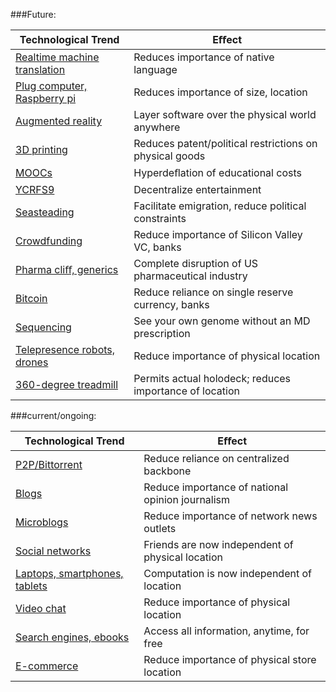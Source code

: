 ###Future:

Technological Trend | Eﬀect
--- | ---
[Realtime machine translation](http://idealab.talkingpointsmemo.com/2012/11/microsoft-translator-english-mandarin-simultaneous.php) | Reduces importance of native language
[Plug computer, Raspberry pi](http://en.wikipedia.org/wiki/Raspberry_Pi) | Reduces importance of size, location
[Augmented reality](http://www.technologyreview.com/view/509456/the-latest-on-google-glass) | Layer software over the physical world anywhere
[3D printing](http://youtu.be/jQ-aWFYT_SU) | Reduces patent/political restrictions on physical goods
[MOOCs](http://www.ted.com/talks/daphne_koller_what_we_re_learning_from_online_education.html) | Hyperdeﬂation of educational costs
[YCRFS9](http://ycombinator.com/rfs9.html) | Decentralize entertainment
[Seasteading](http://www.seasteading.org) | Facilitate emigration, reduce political constraints
[Crowdfunding](http://venturebeat.com/2013/01/06/investment-banks-gatekeepers-no-more-as-crowdfunding-changes-the-game/) | Reduce importance of Silicon Valley VC, banks
[Pharma cliﬀ, generics](http://www.pharmacytimes.com/publications/supplement/2012/Generic-Supplement-2012/Generic-Market-Overview-Standing-at-the-Top-of-the-Patent-Cliff) | Complete disruption of US pharmaceutical industry
[Bitcoin](http://bitcoin.org) | Reduce reliance on single reserve currency, banks
[Sequencing](http://www.genome.gov/sequencingcosts/) | See your own genome without an MD prescription
[Telepresence robots, drones](http://dronegames.co/) | Reduce importance of physical location
[360-degree treadmill](http://goo.gl/fegEw) | Permits actual holodeck; reduces importance of location

###current/ongoing:

Technological Trend | Eﬀect
--- | ---
[P2P/Bittorrent](http://bittorrent.com) | Reduce reliance on centralized backbone
[Blogs](http://blog.longnow.org/02008/02/01/decision-blogs-vs-new-york-times/) | Reduce importance of national opinion journalism
[Microblogs](http://www.mercurynews.com/business/ci_21870944/when-disaster-struck-japan-google-and-twitter-became) | Reduce importance of network news outlets
[Social networks](https://www.facebook.com/notes/facebook-engineering/visualizing-friendships/469716398919) | Friends are now independent of physical location
[Laptops, smartphones, tablets](http://techcrunch.com/2010/02/23/tim-cook-apple-mobile-device-company/) | Computation is now independent of location
[Video chat](http://backtothefuture.wikia.com/wiki/Video_telephone) | Reduce importance of physical location
[Search engines, ebooks](http://www.youtube.com/watch?v%3DLGwkwijh58A) | Access all information, anytime, for free
[E-commerce](http://www.geek.com/chips/how-jeff-bezos-advertised-for-the-first-amazon-employees-1994-1302442/) | Reduce importance of physical store location
